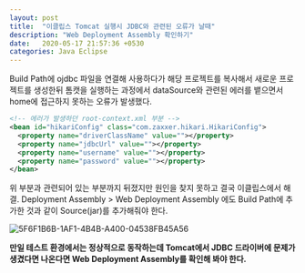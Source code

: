 ```yaml
---
layout: post
title:  "이클립스 Tomcat 실행시 JDBC와 관련된 오류가 날때"
description: "Web Deployment Assembly 확인하기"
date:   2020-05-17 21:57:36 +0530
categories: Java Eclipse
---
```

Build Path에 ojdbc 파일을 연결해 사용하다가 해당 프로젝트를 복사해서 새로운 프로젝트를 생성한뒤 톰캣을 실행하는 과정에서 dataSource와 관련된 에러를 뱉으면서 home에 접근하지 못하는 오류가 발생했다.


```xml
<!-- 에러가 발생하던 root-context.xml 부분 -->
<bean id="hikariConfig" class="com.zaxxer.hikari.HikariConfig">
  <property name="driverClassName" value=""></property>
  <property name="jdbcUrl" value=""></property>
  <property name="username" value=""></property>
  <property name="password" value=""></property>
</bean>
```

위 부분과 관련되어 있는 부분까지 뒤졌지만 원인을 찾지 못하고 결국 이클립스에서 해결.
Deployment Assembly > Web Deployment Assembly 에도 Build Path에 추가한 것과 같이 Source(jar)를 추가해줘야 한다.  

![5F6F1B6B-1AF1-4B4B-A400-04538FB45A56](https://user-images.githubusercontent.com/18201794/82147903-f36b6800-988b-11ea-8b02-611fbd76a63e.png)


**만일 테스트 환경에서는 정상적으로 동작하는데 Tomcat에서 JDBC 드라이버에 문제가 생겼다면 나온다면 Web Deployment Assembly를 확인해 봐야 한다.**

